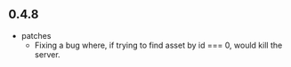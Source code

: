 ## 0.4.8

* patches
    * Fixing a bug where, if trying to find asset by id === 0, would kill the server.